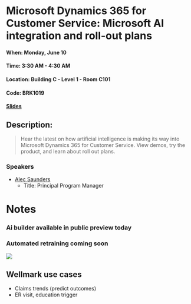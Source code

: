 # Microsoft Dynamics 365 for Customer Service: Microsoft AI integration and roll-out plans
#### When:	Monday, June 10
#### Time:	3:30 AM - 4:30 AM
#### Location:	Building C - Level 1 - Room C101
#### Code:	BRK1019

#### [Slides](https://powerusers.microsoft.com/t5/MBAS-Gallery/Microsoft-PowerApps-and-Microsoft-Flow-Introduction-and-Roadmap/m-p/299129)

## Description:
> Hear the latest on how artificial intelligence is making its way into Microsoft Dynamics 365 for Customer Service. View demos, try the product, and learn about roll out plans.

### Speakers
* [Alec Saunders](https://twitter.com/asaunders)
  * Title: Principal Program Manager

# Notes
### Ai builder available in public preview today

### Automated retraining coming soon

![](../assets/20190610_162421-748ae904-0c94-4b8a-b37a-227a45e1c764.jpg)

## Wellmark use cases

- Claims trends (predict outcomes)
- ER visit, education trigger
